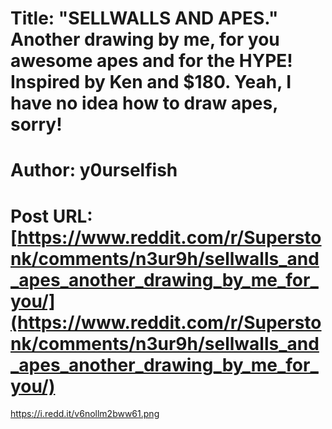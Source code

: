 # Title: "SELLWALLS AND APES." Another drawing by me, for you awesome apes and for the HYPE! Inspired by Ken and $180. Yeah, I have no idea how to draw apes, sorry!
# Author: y0urselfish
# Post URL: [https://www.reddit.com/r/Superstonk/comments/n3ur9h/sellwalls_and_apes_another_drawing_by_me_for_you/](https://www.reddit.com/r/Superstonk/comments/n3ur9h/sellwalls_and_apes_another_drawing_by_me_for_you/)


https://i.redd.it/v6nollm2bww61.png